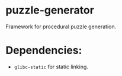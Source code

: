 # puzzle-generator
Framework for procedural puzzle generation.

# Dependencies:

- `glibc-static` for static linking.
